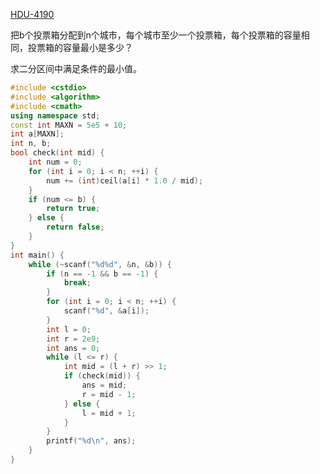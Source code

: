 [HDU-4190](https://vjudge.net/problem/HDU-4190)

把b个投票箱分配到n个城市，每个城市至少一个投票箱，每个投票箱的容量相同，投票箱的容量最小是多少？

求二分区间中满足条件的最小值。

```cpp
#include <cstdio>
#include <algorithm>
#include <cmath>
using namespace std;
const int MAXN = 5e5 + 10;
int a[MAXN];
int n, b;
bool check(int mid) {
	int num = 0;
	for (int i = 0; i < n; ++i) {
		num += (int)ceil(a[i] * 1.0 / mid);
	}
	if (num <= b) {
		return true;
	} else {
		return false;
	}
}
int main() {
	while (~scanf("%d%d", &n, &b)) {
		if (n == -1 && b == -1) {
			break;
		}
		for (int i = 0; i < n; ++i) {
			scanf("%d", &a[i]);
		}
		int l = 0;
		int r = 2e9;
		int ans = 0;
		while (l <= r) {
			int mid = (l + r) >> 1;
			if (check(mid)) {
				ans = mid;
				r = mid - 1;
			} else {
				l = mid + 1;
			}
		}
		printf("%d\n", ans);
	}
}
```